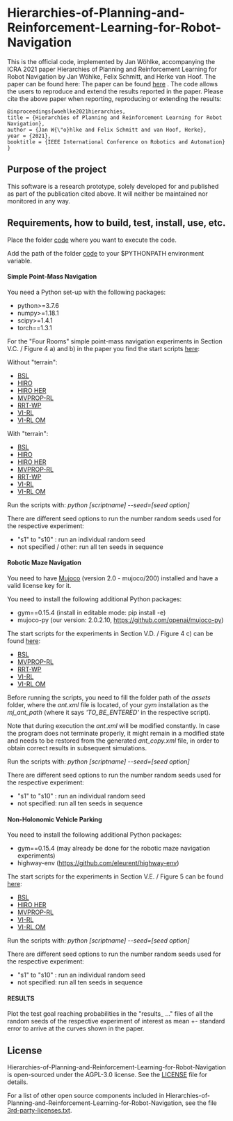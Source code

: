 # Hierarchies-of-Planning-and-Reinforcement-Learning-for-Robot-Navigation

This is the official code, implemented by Jan Wöhlke, accompanying the ICRA 2021 paper Hierarchies of Planning and Reinforcement Learning 
for Robot Navigation by Jan Wöhlke, Felix Schmitt, and Herke van Hoof. The paper can be found here:
The paper can be found [here](https://arxiv.org/abs/2109.11178 ) . The code allows 
the users to reproduce and extend the results reported in the paper. Please 
cite the above paper when reporting, reproducing or extending the results:
```
@inproceedings{woehlke2021hierarchies,
title = {Hierarchies of Planning and Reinforcement Learning for Robot Navigation},
author = {Jan W{\"o}hlke and Felix Schmitt and van Hoof, Herke},
year = {2021},
booktitle = {IEEE International Conference on Robotics and Automation}
}
```
 

## Purpose of the project

This software is a research prototype, solely developed for and published as
part of the publication cited above. It will neither be maintained nor 
monitored in any way.

## Requirements, how to build, test, install, use, etc.

Place the folder [code](code) where you want to execute the code.

Add the path of the folder [code](code) to your $PYTHONPATH environment variable.


#### Simple Point-Mass Navigation

You need a Python set-up with the following packages:
* python>=3.7.6
* numpy>=1.18.1
* scipy>=1.4.1
* torch==1.3.1

For the "Four Rooms" simple point-mass navigation experiments in Section V.C. / 
Figure 4 a) and b) in the paper you find the start scripts [here](scripts/4_rooms):

Without "terrain":
* [BSL](scripts/4_rooms/bsl_trpo_4_rooms.py)
* [HIRO](scripts/4_rooms/hiro_4_rooms.py)
* [HIRO HER](scripts/4_rooms/hiro_her_4_rooms.py)
* [MVPROP-RL](scripts/4_rooms/mvprop_rl_4_rooms.py)
* [RRT-WP](scripts/4_rooms/rrt_wp_4_rooms.py)
* [VI-RL](scripts/4_rooms/vi_rl_4_rooms.py)
* [VI-RL OM](scripts/4_rooms/vi_rl_om_4_rooms.py)

With "terrain":
* [BSL](scripts/4_rooms/bsl_trpo_4_rooms_t.py)
* [HIRO](scripts/4_rooms/hiro_4_rooms_t.py)
* [HIRO HER](scripts/4_rooms/hiro_her_4_rooms_t.py)
* [MVPROP-RL](scripts/4_rooms/mvprop_rl_4_rooms_t.py)
* [RRT-WP](scripts/4_rooms/rrt_wp_4_rooms_t.py)
* [VI-RL](scripts/4_rooms/vi_rl_4_rooms_t.py)
* [VI-RL OM](scripts/4_rooms/vi_rl_om_4_rooms_t.py)

Run the scripts with: _python [scriptname] --seed=[seed option]_

There are different seed options to run the number random seeds used for 
the respective experiment:
* "s1" to "s10" : run an individual random seed
* not specified / other: run all ten seeds in sequence


#### Robotic Maze Navigation

You need to have [Mujoco](http://www.mujoco.org/) (version 2.0 - mujoco/200) installed and have a valid license key for it.

You need to install the following additional Python packages:
* gym==0.15.4 (install in editable mode: pip install -e)
* mujoco-py (our version: 2.0.2.10, https://github.com/openai/mujoco-py)

The start scripts for the experiments in Section V.D. / Figure 4 c) can be found [here](scripts/ant_44):
* [BSL](scripts/ant_44/bsl_trpo_mj_ant_44.py)
* [MVPROP-RL](scripts/ant_44/mvprop_rl_trpo_ant_44.py)
* [RRT-WP](scripts/ant_44/rrt_wp_trpo_mj_ant_44.py)
* [VI-RL](scripts/ant_44/vi_rl_trpo_mj_ant_44.py)
* [VI-RL OM](scripts/ant_44/vi_rl_om_trpo_mj_ant_44.py)

Before running the scripts, you need to fill the folder path of the _assets_ folder, where the
_ant.xml_ file is located, of your _gym_ installation as the _mj_ant_path_ (where it says 
_'TO_BE_ENTERED'_ in the respective script).

Note that during execution the _ant.xml_ will be modified constantly. In case the program does
not terminate properly, it might remain in a modified state and needs to be restored from the 
generated _ant_copy.xml_ file, in order to obtain correct results in subsequent simulations. 

Run the scripts with: _python [scriptname] --seed=[seed option]_

There are different seed options to run the number random seeds used for 
the respective experiment:
* "s1" to "s10" : run an individual random seed
* not specified: run all ten seeds in sequence


#### Non-Holonomic Vehicle Parking

You need to install the following additional Python packages:
* gym==0.15.4 (may already be done for the robotic maze navigation experiments)
* highway-env (https://github.com/eleurent/highway-env)

The start scripts for the experiments in Section V.E. / Figure 5 can 
be found [here](scripts/parking):
* [BSL](scripts/parking/bsl_trpo_parking.py)
* [HIRO HER](scripts/parking/hiro_parking.py)
* [MVPROP-RL](scripts/parking/mvprop_rl_parking.py)
* [VI-RL](scripts/parking/vi_rl_parking.py)
* [VI-RL OM](scripts/parking/vi_rl_om_parking.py)

Run the scripts with: _python [scriptname] --seed=[seed option]_

There are different seed options to run the number random seeds used for 
the respective experiment:
* "s1" to "s10" : run an individual random seed
* not specified: run all ten seeds in sequence


#### RESULTS

Plot the test goal reaching probabilities in the "results_ ..." files of 
all the random seeds of the respective experiment of interest as mean +- 
standard error to arrive at the curves shown in the paper.

## License

Hierarchies-of-Planning-and-Reinforcement-Learning-for-Robot-Navigation 
is open-sourced under the AGPL-3.0 license. See the [LICENSE](LICENSE) 
file for details.

For a list of other open source components included in 
Hierarchies-of-Planning-and-Reinforcement-Learning-for-Robot-Navigation, 
see the file [3rd-party-licenses.txt](3rd-party-licenses.txt).